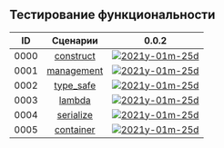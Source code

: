 
Тестирование функциональности
-----------------------------

[X1]: ../images/failed.png     "2021y-01m-25d"
[V1]: ../images/success.png    "2021y-01m-25d"
[E1]: ../images/nodata.png     "2021y-01m-25d"
[N1]: ../images/na.png         "2021y-01m-25d"

| **ID** | **Сценарии**      | **0.0.2**    |  
|:------:|:-----------------:|:------------:|  
|  0000  | [construct][0]    | [![][V1]][0] |  
|  0001  | [management][1]   | [![][E1]][1] |  
|  0002  | [type_safe][2]    | [![][E1]][1] |  
|  0003  | [lambda][3]       | [![][E1]][1] |  
|  0004  | [serialize][4]    | [![][E1]][1] |  
|  0005  | [container][5]    | [![][E1]][1] |  

[0]:  003-tests-auto.md/#construct  "тестирование конструкторов/деструкторов"  
[1]:  003-tests-auto.md/#management "создание/удаление/проверка существования базы/таблиц/столбцов"  
[2]:  003-tests-auto.md/#type_safe  "тестирование типо-безопасности"  
[3]:  003-tests-auto.md/#lambda     "тестирование работы с лябдами"  
[4]:  003-tests-auto.md/#serialize  "тестирование работы с пользовательскими типами"  
[5]:  003-tests-auto.md/#container  "тестирование работы с контейнерами"  


